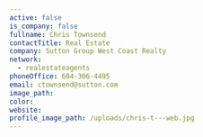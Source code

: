```yaml
---
active: false
is_company: false
fullname: Chris Townsend
contactTitle: Real Estate
company: Sutton Group West Coast Realty
network:
  - realestateagents
phoneOffice: 604-306-4495
email: ctownsend@sutton.com
image_path:
color:
website:
profile_image_path: /uploads/chris-t---web.jpg
---
```



